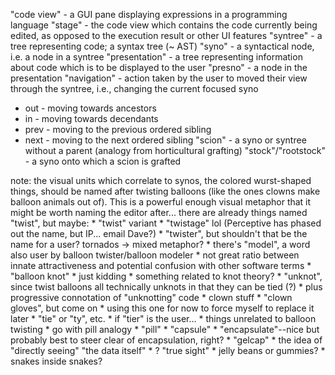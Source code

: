 "code view" - a GUI pane displaying expressions in a programming language
"stage" - the code view which contains the code currently being edited, as opposed to the execution result or other UI features
"syntree" - a tree representing code; a syntax tree (~ AST)
"syno" - a syntactical node, i.e. a node in a syntree
"presentation" - a tree representing information about code which is to be displayed to the user
"presno" - a node in the presentation
"navigation" - action taken by the user to moved their view through the syntree, i.e., changing the current focused syno
  * out - moving towards ancestors
  * in - moving towards decendants
  * prev - moving to the previous ordered sibling
  * next - moving to the next ordered sibling
"scion" - a syno or syntree without a parent (analogy from horticultural grafting)
"stock"/"rootstock" -  a syno onto which a scion is grafted

note: the visual units which correlate to synos, the colored wurst-shaped things, should be named after twisting balloons (like the ones clowns make balloon animals out of). This is a powerful enough visual metaphor that it might be worth naming the editor after...
  there are already things named "twist", but maybe:
    * "twist" variant
      * "twistage" lol (Perceptive has phased out the name, but IP... email Dave?)
      * "twister", but shouldn't that be the name for a user? tornados -> mixed metaphor?
    * there's "model", a word also user by balloon twister/balloon modeler
      * not great ratio between innate attractiveness and potential confusion with other software terms
    * "balloon knot"
      * just kidding
    * something related to knot theory?
      * "unknot", since twist balloons all technically unknots in that they can be tied (?)
        * plus progressive connotation of "unknotting" code
    * clown stuff
      * "clown gloves", but come on
      * using this one for now to force myself to replace it later
    * "tie" or "ty", etc.
      * if "tier" is the user...
    * things unrelated to balloon twisting
      * go with pill analogy
        * "pill"
        * "capsule"
          * "encapsulate"--nice but probably best to steer clear of encapsulation, right?
        * "gelcap"
      * the idea of "directly seeing" "the data itself"
        * ? "true sight"
      * jelly beans or gummies?
      * snakes inside snakes?
